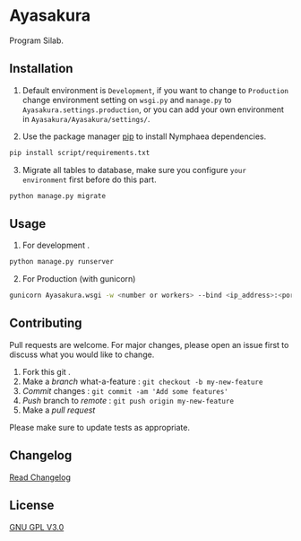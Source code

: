 # Ayasakura

Program Silab.

## Installation

1. Default environment is `Development`, if you want to change to `Production` change environment setting on `wsgi.py` and `manage.py` to `Ayasakura.settings.production`, or you can add your own environment in `Ayasakura/Ayasakura/settings/`.

2. Use the package manager [pip](https://pip.pypa.io/en/stable/) to install Nymphaea dependencies.

```bash
pip install script/requirements.txt
```

3. Migrate all tables to database, make sure you configure `your environment` first before do this part.

```bash
python manage.py migrate
```

## Usage

1. For development .

```bash
python manage.py runserver
```

2. For Production (with gunicorn)

```bash
gunicorn Ayasakura.wsgi -w <number or workers> --bind <ip_address>:<port_destination> &
```

## Contributing
Pull requests are welcome. For major changes, please open an issue first to discuss what you would like to change.
1. Fork this git .
2. Make a *branch* what-a-feature   : `git checkout -b my-new-feature`
3. *Commit* changes                 : `git commit -am 'Add some features'`
4. *Push* branch to *remote*        : `git push origin my-new-feature`
5. Make a *pull request*

Please make sure to update tests as appropriate.

## Changelog
[Read Changelog](https://github.com/untag-informatics-lab/Ayasakura/blob/master/changelog.md)

## License
[GNU GPL V3.0](https://github.com/untag-informatics-lab/Ayasakura/license.txt)

